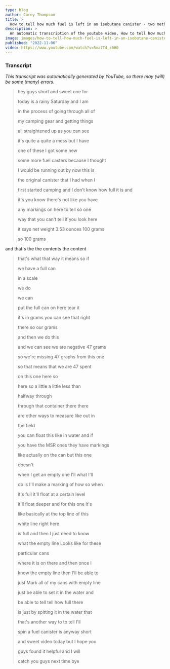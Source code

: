```yaml
---
type: blog
author: Corey Thompson
title: >
  How to tell how much fuel is left in an isobutane canister - two methods
description: >
  An automatic transcription of the youtube video, How to tell how much fuel is left in an isobutane canister - two methods, generated from youtube captions.
image: images/how-to-tell-how-much-fuel-is-left-in-an-isobutane-canister-two-methods.jpg
published: "2022-11-06"
video: https://www.youtube.com/watch?v=5va7T4_z6H0
---
```




### Transcript

*This transcript was automatically generated by YouTube, so there may (will) be some (many) errors.*

>hey guys short and sweet one for
>
> today is a rainy Saturday and I am
>
> in the process of going through all of
>
> my camping gear and getting things
>
> all straightened up as you can see
>
> it&#39;s quite a quite a mess but I have
>
> one of these I got some new
>
> some more fuel casters because I thought
>
> I would be running out by now this is
>
> the original canister that I had when I
>
> first started camping and 
I don&#39;t know how full it is and
>
> it&#39;s you know there&#39;s not like you have
>
> any markings on here to tell so one
>
> way that you can&#39;t tell if you look here
>
> it says net weight 3.53 ounces 100 grams
>
> so 100 grams
>
> 
and that&#39;s the the contents the content
>
> that&#39;s what that way it means so if
>
> we have a full can
>
> in a scale
>
> we do
>
> we can
>
> put the full can on here tear it
>
> it&#39;s in grams you can see that right
>
> there so our grams
>
> and then we do this
>
> and we can see we are negative 47 grams
>
> so we&#39;re missing 47 graphs from this one
>
> so that means that we are 47 spent
>
> on this one here so
>
> here so a little a little less than
>
> halfway through
>
> through that container there there
>
> are other ways to measure like out in
>
> the field
>
> 
>
> you can float this like in water and if
>
> you have the MSR ones they have markings
>
> like actually on the can but this one
>
> doesn&#39;t
>
> when I get an empty one I&#39;ll what I&#39;ll
>
> do is I&#39;ll make a marking of how so when
>
> it&#39;s full it&#39;ll float at a certain level
>
> it&#39;ll float deeper and for this one it&#39;s
>
> like basically at the top line of this
>
> white line right here
>
> is full and then I just need to know
>
> what the empty line Looks like for these
>
> particular cans
>
> where it is on there and then once I
>
> know the empty line then I&#39;ll be able to
>
> just Mark all of my cans with empty line
>
> just be able to set it in the water and
>
> be able to tell tell how full there
>
> is just by spitting it in the water that
>
> that&#39;s another way to to tell I&#39;ll
>
> spin a fuel canister is anyway short
>
> and sweet video today but I hope you
>
> guys found it helpful and I will
>
> catch you guys next time bye
